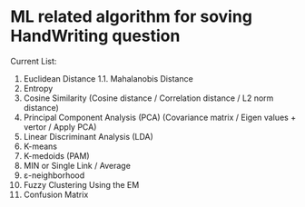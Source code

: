# ML related algorithm for soving HandWriting question
Current List:
1. Euclidean Distance
1.1. Mahalanobis Distance
3. Entropy
4. Cosine Similarity (Cosine distance / Correlation distance / L2 norm distance)
5. Principal Component Analysis (PCA) (Covariance matrix / Eigen values + vertor / Apply PCA)
6. Linear Discriminant Analysis (LDA)
7. K-means
8. K-medoids (PAM)
9. MIN or Single Link / Average
10. ε-neighborhood
11. Fuzzy Clustering Using the EM 
12. Confusion Matrix
